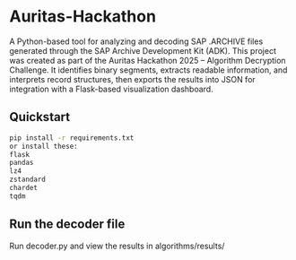# Auritas-Hackathon

A Python-based tool for analyzing and decoding SAP .ARCHIVE files generated through the SAP Archive Development Kit (ADK).
This project was created as part of the Auritas Hackathon 2025 – Algorithm Decryption Challenge.
It identifies binary segments, extracts readable information, and interprets record structures,
then exports the results into JSON for integration with a Flask-based visualization dashboard.

## Quickstart
```bash
pip install -r requirements.txt
or install these:
flask
pandas
lz4
zstandard
chardet
tqdm
```
## Run the decoder file
Run decoder.py and view the results in algorithms/results/ 
